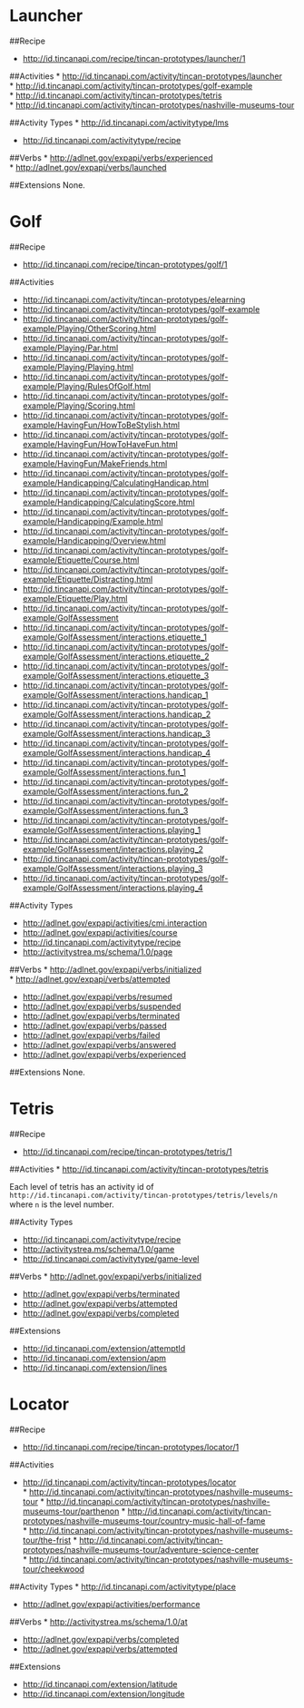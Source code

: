 # Launcher

##Recipe
* http://id.tincanapi.com/recipe/tincan-prototypes/launcher/1

##Activities
* http://id.tincanapi.com/activity/tincan-prototypes/launcher
* http://id.tincanapi.com/activity/tincan-prototypes/golf-example
* http://id.tincanapi.com/activity/tincan-prototypes/tetris
* http://id.tincanapi.com/activity/tincan-prototypes/nashville-museums-tour

##Activity Types
* http://id.tincanapi.com/activitytype/lms
* http://id.tincanapi.com/activitytype/recipe

##Verbs
* http://adlnet.gov/expapi/verbs/experienced
* http://adlnet.gov/expapi/verbs/launched

##Extensions
None.

# Golf

##Recipe
* http://id.tincanapi.com/recipe/tincan-prototypes/golf/1

##Activities
* http://id.tincanapi.com/activity/tincan-prototypes/elearning
* http://id.tincanapi.com/activity/tincan-prototypes/golf-example
* http://id.tincanapi.com/activity/tincan-prototypes/golf-example/Playing/OtherScoring.html
* http://id.tincanapi.com/activity/tincan-prototypes/golf-example/Playing/Par.html
* http://id.tincanapi.com/activity/tincan-prototypes/golf-example/Playing/Playing.html
* http://id.tincanapi.com/activity/tincan-prototypes/golf-example/Playing/RulesOfGolf.html
* http://id.tincanapi.com/activity/tincan-prototypes/golf-example/Playing/Scoring.html
* http://id.tincanapi.com/activity/tincan-prototypes/golf-example/HavingFun/HowToBeStylish.html
* http://id.tincanapi.com/activity/tincan-prototypes/golf-example/HavingFun/HowToHaveFun.html
* http://id.tincanapi.com/activity/tincan-prototypes/golf-example/HavingFun/MakeFriends.html
* http://id.tincanapi.com/activity/tincan-prototypes/golf-example/Handicapping/CalculatingHandicap.html
* http://id.tincanapi.com/activity/tincan-prototypes/golf-example/Handicapping/CalculatingScore.html
* http://id.tincanapi.com/activity/tincan-prototypes/golf-example/Handicapping/Example.html
* http://id.tincanapi.com/activity/tincan-prototypes/golf-example/Handicapping/Overview.html
* http://id.tincanapi.com/activity/tincan-prototypes/golf-example/Etiquette/Course.html
* http://id.tincanapi.com/activity/tincan-prototypes/golf-example/Etiquette/Distracting.html
* http://id.tincanapi.com/activity/tincan-prototypes/golf-example/Etiquette/Play.html
* http://id.tincanapi.com/activity/tincan-prototypes/golf-example/GolfAssessment
* http://id.tincanapi.com/activity/tincan-prototypes/golf-example/GolfAssessment/interactions.etiquette_1
* http://id.tincanapi.com/activity/tincan-prototypes/golf-example/GolfAssessment/interactions.etiquette_2
* http://id.tincanapi.com/activity/tincan-prototypes/golf-example/GolfAssessment/interactions.etiquette_3
* http://id.tincanapi.com/activity/tincan-prototypes/golf-example/GolfAssessment/interactions.handicap_1
* http://id.tincanapi.com/activity/tincan-prototypes/golf-example/GolfAssessment/interactions.handicap_2
* http://id.tincanapi.com/activity/tincan-prototypes/golf-example/GolfAssessment/interactions.handicap_3
* http://id.tincanapi.com/activity/tincan-prototypes/golf-example/GolfAssessment/interactions.handicap_4
* http://id.tincanapi.com/activity/tincan-prototypes/golf-example/GolfAssessment/interactions.fun_1
* http://id.tincanapi.com/activity/tincan-prototypes/golf-example/GolfAssessment/interactions.fun_2
* http://id.tincanapi.com/activity/tincan-prototypes/golf-example/GolfAssessment/interactions.fun_3
* http://id.tincanapi.com/activity/tincan-prototypes/golf-example/GolfAssessment/interactions.playing_1
* http://id.tincanapi.com/activity/tincan-prototypes/golf-example/GolfAssessment/interactions.playing_2
* http://id.tincanapi.com/activity/tincan-prototypes/golf-example/GolfAssessment/interactions.playing_3
* http://id.tincanapi.com/activity/tincan-prototypes/golf-example/GolfAssessment/interactions.playing_4

##Activity Types
* http://adlnet.gov/expapi/activities/cmi.interaction
* http://adlnet.gov/expapi/activities/course
* http://id.tincanapi.com/activitytype/recipe
* http://activitystrea.ms/schema/1.0/page

##Verbs
* http://adlnet.gov/expapi/verbs/initialized
* http://adlnet.gov/expapi/verbs/attempted
* http://adlnet.gov/expapi/verbs/resumed
* http://adlnet.gov/expapi/verbs/suspended
* http://adlnet.gov/expapi/verbs/terminated
* http://adlnet.gov/expapi/verbs/passed
* http://adlnet.gov/expapi/verbs/failed
* http://adlnet.gov/expapi/verbs/answered
* http://adlnet.gov/expapi/verbs/experienced

##Extensions
None.

# Tetris

##Recipe
* http://id.tincanapi.com/recipe/tincan-prototypes/tetris/1

##Activities
* http://id.tincanapi.com/activity/tincan-prototypes/tetris

Each level of tetris has an activity id of ```http://id.tincanapi.com/activity/tincan-prototypes/tetris/levels/n``` where ```n``` is the level number. 

##Activity Types
* http://id.tincanapi.com/activitytype/recipe
* http://activitystrea.ms/schema/1.0/game
* http://id.tincanapi.com/activitytype/game-level

##Verbs
* http://adlnet.gov/expapi/verbs/initialized
* http://adlnet.gov/expapi/verbs/terminated
* http://adlnet.gov/expapi/verbs/attempted
* http://adlnet.gov/expapi/verbs/completed

##Extensions
* http://id.tincanapi.com/extension/attemptId
* http://id.tincanapi.com/extension/apm
* http://id.tincanapi.com/extension/lines

# Locator

##Recipe
* http://id.tincanapi.com/recipe/tincan-prototypes/locator/1

##Activities
* http://id.tincanapi.com/activity/tincan-prototypes/locator
* http://id.tincanapi.com/activity/tincan-prototypes/nashville-museums-tour
* http://id.tincanapi.com/activity/tincan-prototypes/nashville-museums-tour/parthenon
* http://id.tincanapi.com/activity/tincan-prototypes/nashville-museums-tour/country-music-hall-of-fame
* http://id.tincanapi.com/activity/tincan-prototypes/nashville-museums-tour/the-frist
* http://id.tincanapi.com/activity/tincan-prototypes/nashville-museums-tour/adventure-science-center
* http://id.tincanapi.com/activity/tincan-prototypes/nashville-museums-tour/cheekwood

##Activity Types
* http://id.tincanapi.com/activitytype/place
* http://adlnet.gov/expapi/activities/performance

##Verbs
* http://activitystrea.ms/schema/1.0/at
* http://adlnet.gov/expapi/verbs/completed
* http://adlnet.gov/expapi/verbs/attempted

##Extensions
* http://id.tincanapi.com/extension/latitude
* http://id.tincanapi.com/extension/longitude



